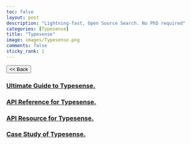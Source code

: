 ```yaml
---
toc: false
layout: post
description: "Lightning-fast, Open Source Search. No PhD required"
categories: [Typesense]
title: "Typesense"
image: images/Typesense.png
comments: false
sticky_rank: 1
---
```


<button class="back-button" onclick="window.history.back()"><< Back</button>

<h3><a href="https://aviyeldevrel.github.io/Aviyel-Blogs-Review/ultimate-guide/">Ultimate Guide to Typesense.</a><h3>
<h3><a href="https://aviyeldevrel.github.io/Aviyel-Blogs-Review/api-refrence-typesense/">API Reference for Typesense.</a><h3>
<h3><a href="https://aviyeldevrel.github.io/Aviyel-Blogs-Review/api-resources-typesense/">API Resource for Typesense.</a><h3>
<h3><a href="https://aviyeldevrel.github.io/Aviyel-Blogs-Review/">Case Study of Typesense.</a><h3>
